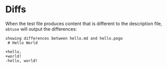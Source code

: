 # Diffs

When the test file produces content that is different to the description file, `obtuse` will output the differences:

    showing differences between hello.md and hello.pogo
     # Hello World
 
    +hello,
    +world!
    -hello, world!
